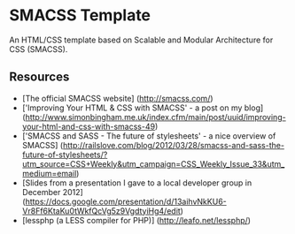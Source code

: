 # SMACSS Template

An HTML/CSS template based on Scalable and Modular Architecture for CSS (SMACSS).

## Resources

- [The official SMACSS website] (http://smacss.com/)
- ['Improving Your HTML & CSS with SMACSS' - a post on my blog] (http://www.simonbingham.me.uk/index.cfm/main/post/uuid/improving-your-html-and-css-with-smacss-49)
- ['SMACSS and SASS - The future of stylesheets' - a nice overview of SMACSS] (http://railslove.com/blog/2012/03/28/smacss-and-sass-the-future-of-stylesheets/?utm_source=CSS+Weekly&utm_campaign=CSS_Weekly_Issue_33&utm_medium=email)
- [Slides from a presentation I gave to a local developer group in December 2012] (https://docs.google.com/presentation/d/13aihvNkKU6-Vr8Ff6KtaKu0tWkfQcVg5z9VgdtyiHg4/edit)
- [lessphp (a LESS compiler for PHP)] (http://leafo.net/lessphp/)